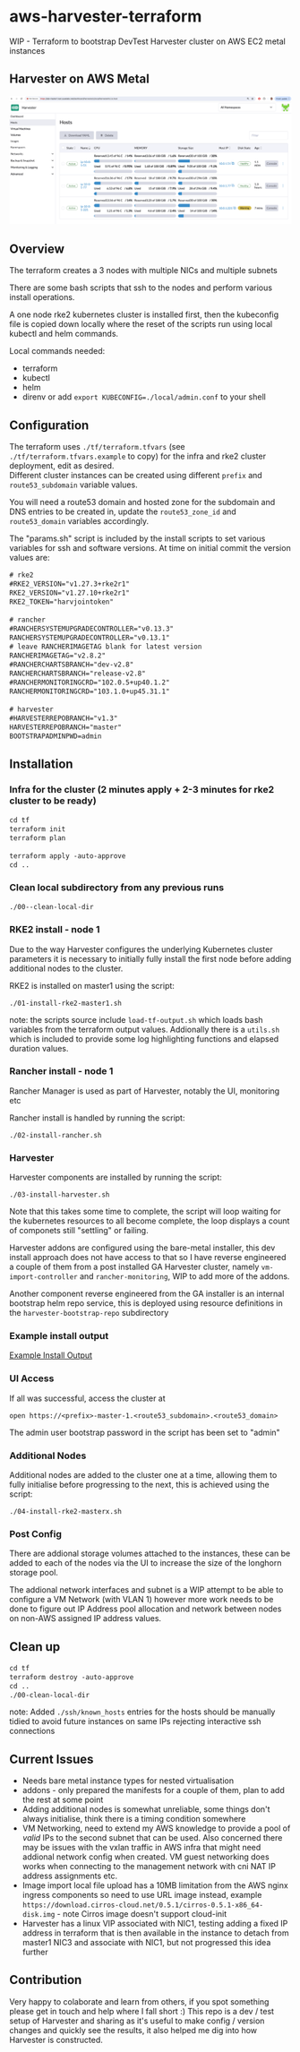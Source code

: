 # aws-harvester-terraform
WIP - Terraform to bootstrap DevTest Harvester cluster on AWS EC2 metal instances

## Harvester on AWS Metal
![harvester-dashboard](./assets/harvester-aws-metal.png)

## Overview
The terraform creates a 3 nodes with multiple NICs and multiple subnets

There are some bash scripts that ssh to the nodes and perform various install operations.

A one node rke2 kubernetes cluster is installed first, then the kubeconfig file is
copied down locally where the reset of the scripts run using local kubectl and helm 
commands.

Local commands needed:
* terraform
* kubectl
* helm
* direnv or add `export KUBECONFIG=./local/admin.conf` to your shell

## Configuration
The terraform uses `./tf/terraform.tfvars` (see `./tf/terraform.tfvars.example` to copy)
for the infra and rke2 cluster deployment, edit as desired.  
Different cluster instances can be created using different `prefix`
and `route53_subdomain` variable values.

You will need a route53 domain and hosted zone for the subdomain and DNS entries to 
be created in, update the `route53_zone_id` and `route53_domain` variables accordingly.

The "params.sh" script is included by the install scripts to set various 
variables for ssh and software versions.  At time on initial commit the version values
are:
```
# rke2
#RKE2_VERSION="v1.27.3+rke2r1"
RKE2_VERSION="v1.27.10+rke2r1"
RKE2_TOKEN="harvjointoken"

# rancher
#RANCHERSYSTEMUPGRADECONTROLLER="v0.13.3"
RANCHERSYSTEMUPGRADECONTROLLER="v0.13.1"
# leave RANCHERIMAGETAG blank for latest version
RANCHERIMAGETAG="v2.8.2"
#RANCHERCHARTSBRANCH="dev-v2.8"
RANCHERCHARTSBRANCH="release-v2.8"
#RANCHERMONITORINGCRD="102.0.5+up40.1.2"
RANCHERMONITORINGCRD="103.1.0+up45.31.1"

# harvester
#HARVESTERREPOBRANCH="v1.3"
HARVESTERREPOBRANCH="master"
BOOTSTRAPADMINPWD=admin
```

## Installation

### Infra for the cluster (2 minutes apply + 2-3 minutes for rke2 cluster to be ready)
```
cd tf
terraform init
terraform plan

terraform apply -auto-approve
cd ..
```

### Clean local subdirectory from any previous runs
```
./00--clean-local-dir
```

### RKE2 install - node 1

Due to the way Harvester configures the underlying Kubernetes cluster parameters it 
is necessary to initially fully install the first node before adding additional nodes
to the cluster.  

RKE2 is installed on master1 using the script:
```
./01-install-rke2-master1.sh
```

note: the scripts source include `load-tf-output.sh` which loads bash variables from 
the terraform output values.  Addionally there is a `utils.sh` which is included to
provide some log highlighting functions and elapsed duration values.


### Rancher install - node 1

Rancher Manager is used as part of Harvester, notably the UI, monitoring etc

Rancher install is handled by running the script:
```
./02-install-rancher.sh
```

### Harvester

Harvester components are installed by running the script:
```
./03-install-harvester.sh
```

Note that this takes some time to complete, the script will loop waiting for the kubernetes
resources to all become complete, the loop displays a count of componets still "settling" or
failing.

Harvester addons are configured using the bare-metal installer, this dev install approach
does not have access to that so I have reverse engineered a couple of them from a post 
installed GA Harvester cluster, namely `vm-import-controller` and `rancher-monitoring`, WIP
to add more of the addons.

Another component reverse engineered from the GA installer is an internal bootstrap 
helm repo service, this is deployed using resource definitions in the `harvester-bootstrap-repo` 
subdirectory


### Example install output
[Example Install Output](docs/example-install-output.md)


### UI Access
If all was successful, access the cluster at 
```
open https://<prefix>-master-1.<route53_subdomain>.<route53_domain>
```
The admin user bootstrap password in the script has been set to "admin"


### Additional Nodes

Additional nodes are added to the cluster one at a time, allowing them to fully initialise 
before progressing to the next, this is achieved using the script:
```
./04-install-rke2-masterx.sh
```

### Post Config
There are addional storage volumes attached to the instances, these can be added to 
each of the nodes via the UI to increase the size of the longhorn storage pool.

The addional network interfaces and subnet is a WIP attempt to be able to configure
a VM Network (with VLAN 1) however more work needs to be done to figure out IP Address
pool allocation and network between nodes on non-AWS assigned IP address values.


## Clean up
```
cd tf
terraform destroy -auto-approve
cd ..
./00-clean-local-dir
```

note: Added `./ssh/known_hosts` entries for the hosts should be manually tidied to avoid future instances on same IPs rejecting interactive ssh connections


## Current Issues
* Needs bare metal instance types for nested virtualisation
* addons - only prepared the manifests for a couple of them, plan to add the rest at some point
* Adding additional nodes is somewhat unreliable, some things don't always initialise, think there is a timing condition somewhere
* VM Networking, need to extend my AWS knowledge to provide a pool of *valid* IPs to the second subnet that can be used. Also concerned there may be issues with the vxlan traffic in AWS infra that might need addional network config when created.  VM guest networking does works when connecting to the management network with cni NAT IP address assignments etc.
* Image import local file upload has a 10MB limitation from the AWS nginx ingress components so need to use URL image instead, example `https://download.cirros-cloud.net/0.5.1/cirros-0.5.1-x86_64-disk.img` - note Cirros image doesn't support cloud-init
* Harvester has a linux VIP associated with NIC1, testing adding a fixed IP address in terraform that is then available in the instance to detach from master1 NIC3 and associate with NIC1, but not progressed this idea further


## Contribution
Very happy to colaborate and learn from others, if you spot something please get in touch and help where I fall short :)
This repo is a dev / test setup of Harvester and sharing as it's useful to make config / version changes and quickly see the results, it also helped me dig into how Harvester is constructed.


